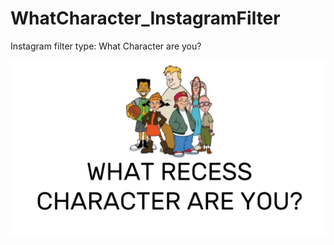 # WhatCharacter_InstagramFilter
 Instagram filter type: What Character are you?
 
![alt text](https://github.com/nachoh8/WhatCharacter_InstagramFilter/blob/master/PictureSource/question_en.png)

